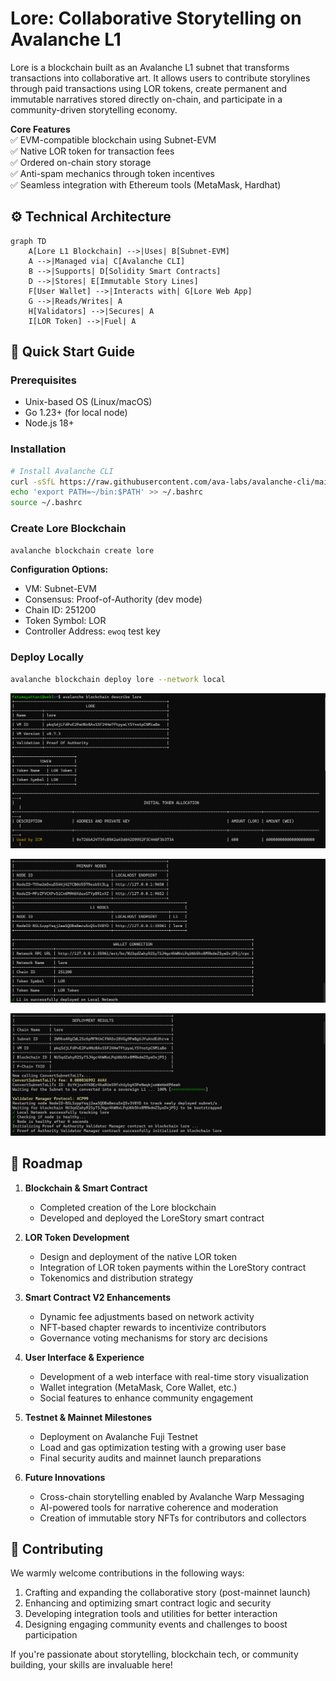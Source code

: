 # Lore: Collaborative Storytelling on Avalanche L1

Lore is a blockchain built as an Avalanche L1 subnet that transforms transactions into collaborative art. It allows users to contribute storylines through paid transactions using LOR tokens, create permanent and immutable narratives stored directly on-chain, and participate in a community-driven storytelling economy.

**Core Features**  
✅ EVM-compatible blockchain using Subnet-EVM  
✅ Native LOR token for transaction fees  
✅ Ordered on-chain story storage  
✅ Anti-spam mechanics through token incentives  
✅ Seamless integration with Ethereum tools (MetaMask, Hardhat)

## ⚙️ Technical Architecture
```mermaid
graph TD
    A[Lore L1 Blockchain] -->|Uses| B[Subnet-EVM]
    A -->|Managed via| C[Avalanche CLI]
    B -->|Supports| D[Solidity Smart Contracts]
    D -->|Stores| E[Immutable Story Lines]
    F[User Wallet] -->|Interacts with| G[Lore Web App]
    G -->|Reads/Writes| A
    H[Validators] -->|Secures| A
    I[LOR Token] -->|Fuel| A
```

## 🚀 Quick Start Guide

### Prerequisites
- Unix-based OS (Linux/macOS)
- Go 1.23+ (for local node)
- Node.js 18+

### Installation
```bash
# Install Avalanche CLI
curl -sSfL https://raw.githubusercontent.com/ava-labs/avalanche-cli/main/scripts/install.sh | sh -s
echo 'export PATH=~/bin:$PATH' >> ~/.bashrc
source ~/.bashrc
```

### Create Lore Blockchain 
```bash
avalanche blockchain create lore
```
**Configuration Options:**
- VM: Subnet-EVM
- Consensus: Proof-of-Authority (dev mode)
- Chain ID: 251200
- Token Symbol: LOR
- Controller Address: `ewoq` test key

### Deploy Locally
```bash
avalanche blockchain deploy lore --network local
```
![Alt text](public/av9.png)

![Alt text](public/av14.png)

![Alt text](public/av11.png)


## 🔮 Roadmap

1. **Blockchain & Smart Contract**  
   - Completed creation of the Lore blockchain  
   - Developed and deployed the LoreStory smart contract  

2. **LOR Token Development**  
   - Design and deployment of the native LOR token  
   - Integration of LOR token payments within the LoreStory contract  
   - Tokenomics and distribution strategy  

3. **Smart Contract V2 Enhancements**  
   - Dynamic fee adjustments based on network activity  
   - NFT-based chapter rewards to incentivize contributors  
   - Governance voting mechanisms for story arc decisions  

4. **User Interface & Experience**  
   - Development of a web interface with real-time story visualization  
   - Wallet integration (MetaMask, Core Wallet, etc.)  
   - Social features to enhance community engagement  

5. **Testnet & Mainnet Milestones**  
   - Deployment on Avalanche Fuji Testnet  
   - Load and gas optimization testing with a growing user base  
   - Final security audits and mainnet launch preparations  

6. **Future Innovations**  
   - Cross-chain storytelling enabled by Avalanche Warp Messaging  
   - AI-powered tools for narrative coherence and moderation  
   - Creation of immutable story NFTs for contributors and collectors  


## 🤝 Contributing

We warmly welcome contributions in the following ways:

1. Crafting and expanding the collaborative story (post-mainnet launch)  
2. Enhancing and optimizing smart contract logic and security  
3. Developing integration tools and utilities for better interaction  
4. Designing engaging community events and challenges to boost participation  

If you're passionate about storytelling, blockchain tech, or community building, your skills are invaluable here!

